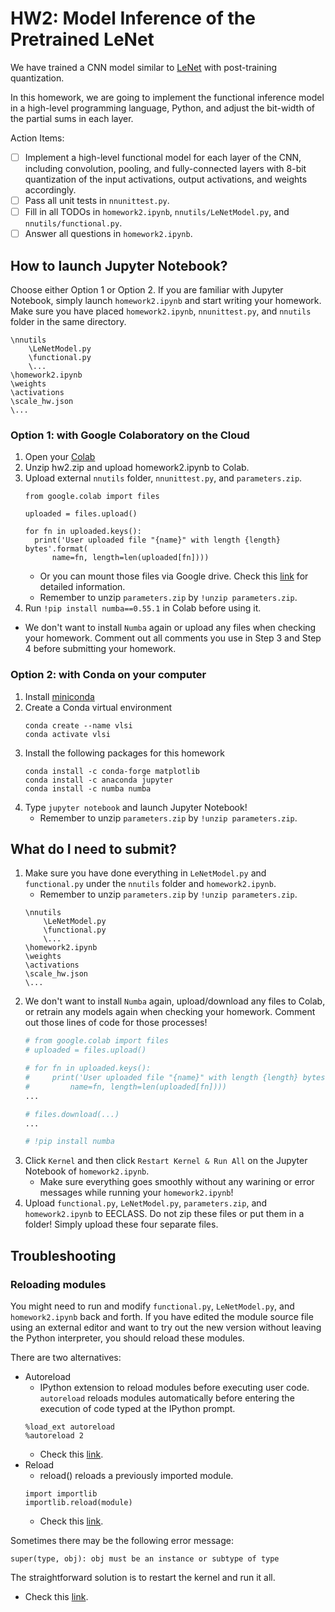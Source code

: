 # HW2: Model Inference of the Pretrained LeNet
We have trained a CNN model similar to [LeNet](http://yann.lecun.com/exdb/publis/pdf/lecun-01a.pdf) with post-training quantization.

In this homework, we are going to implement the functional inference model in a high-level programming language, Python, and adjust the bit-width of the partial sums in each layer.

Action Items:
- [ ] Implement a high-level functional model for each layer of the CNN, including convolution, pooling, and fully-connected layers with 8-bit quantization of the input activations, output activations, and weights accordingly.
- [ ] Pass all unit tests in `nnunittest.py`.
- [ ] Fill in all TODOs in `homework2.ipynb`, `nnutils/LeNetModel.py`, and `nnutils/functional.py`.
- [ ] Answer all questions in `homework2.ipynb`.

## How to launch Jupyter Notebook?
Choose either Option 1 or Option 2. If you are familiar with Jupyter Notebook, simply launch `homework2.ipynb` and start writing your homework. Make sure you have placed `homework2.ipynb`, `nnunittest.py`, and `nnutils` folder in the same directory.
```
\nnutils
    \LeNetModel.py
    \functional.py
    \...
\homework2.ipynb
\weights
\activations
\scale_hw.json
\...
```
### Option 1: with Google Colaboratory on the Cloud
1. Open your [Colab](https://research.google.com/colaboratory/)
2. Unzip hw2.zip and upload homework2.ipynb to Colab.
3. Upload external `nnutils` folder, `nnunittest.py`, and `parameters.zip`.
    ```
    from google.colab import files

    uploaded = files.upload()

    for fn in uploaded.keys():
      print('User uploaded file "{name}" with length {length} bytes'.format(
          name=fn, length=len(uploaded[fn])))
    ```
    * Or you can mount those files via Google drive. Check this [link](https://colab.research.google.com/notebooks/io.ipynb) for detailed information.
    * Remember to unzip `parameters.zip` by `!unzip parameters.zip`.
4. Run `!pip install numba==0.55.1` in Colab before using it.
* We don't want to install `Numba` again or upload any files when checking your homework. Comment out all comments you use in Step 3 and Step 4 before submitting your homework. 
### Option 2: with Conda on your computer
1. Install [miniconda](https://docs.conda.io/en/latest/miniconda.html)
2. Create a Conda virtual environment
    ```
    conda create --name vlsi
    conda activate vlsi
    ```
3. Install the following packages for this homework
    ```
    conda install -c conda-forge matplotlib
    conda install -c anaconda jupyter
    conda install -c numba numba
    ```
4. Type `jupyter notebook` and launch Jupyter Notebook!
    * Remember to unzip `parameters.zip` by `!unzip parameters.zip`.

## What do I need to submit?
1. Make sure you have done everything in `LeNetModel.py` and `functional.py` under the `nnutils` folder and `homework2.ipynb`. 
    * Remember to unzip `parameters.zip` by `!unzip parameters.zip`.
    ```
    \nnutils
        \LeNetModel.py
        \functional.py
        \...
    \homework2.ipynb
    \weights
    \activations
    \scale_hw.json
    \...
    ```
2. We don't want to install `Numba` again, upload/download any files to Colab, or retrain any models again when checking your homework. Comment out those lines of code for those processes!
    ```python
    # from google.colab import files
    # uploaded = files.upload()

    # for fn in uploaded.keys():
    #     print('User uploaded file "{name}" with length {length} bytes'.format(
    #         name=fn, length=len(uploaded[fn])))
    ...

    # files.download(...)
    ...

    # !pip install numba
    ```
3. Click `Kernel` and then click `Restart Kernel & Run All` on the Jupyter Notebook of `homework2.ipynb`.
    * Make sure everything goes smoothly without any warining or error messages while running your `homework2.ipynb`!
4. Upload `functional.py`, `LeNetModel.py`, `parameters.zip`, and `homework2.ipynb` to EECLASS. Do not zip these files or put them in a folder! Simply upload these four separate files.

## Troubleshooting
### Reloading modules 
You might need to run and modify `functional.py`, `LeNetModel.py`, and `homework2.ipynb` back and forth. If you have edited the module source file using an external editor and want to try out the new version without leaving the Python interpreter, you should reload these modules.

There are two alternatives:
* Autoreload
    * IPython extension to reload modules before executing user code.
    `autoreload` reloads modules automatically before entering the execution of code typed at the IPython prompt.
    ```
    %load_ext autoreload
    %autoreload 2
    ```
    * Check this [link](https://ipython.readthedocs.io/en/stable/config/extensions/autoreload.html).
* Reload
    * reload() reloads a previously imported module.
    ```
    import importlib
    importlib.reload(module)
    ```
    * Check this [link](https://docs.python.org/3/library/importlib.html#importlib.reload).

Sometimes there may be the following error message:
```
super(type, obj): obj must be an instance or subtype of type
```
The straightforward solution is to restart the kernel and run it all.
* Check this [link](https://stackoverflow.com/questions/43751455/supertype-obj-obj-must-be-an-instance-or-subtype-of-type).
